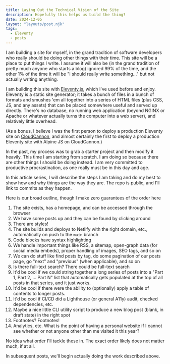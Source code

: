 ```yaml
---
title: Laying Out the Technical Vision of the Site
description: Hopefully this helps us build the thing?
date: 2024-12-05
layout: "layouts/post.njk"
tags:
  - Eleventy
  - posts
---
```


I am building a site for myself, in the grand tradition of software developers
who really should be doing other things with their time. This site will be a
place to put things I write. I assume it will also be (in the grand tradition of
pretty much anyone who starts a blog) ignored 99% of the time, and the other 1%
of the time it will be "I should really write something..." but not actually
writing anything.

I am building this site with [Eleventy.js](https://www.11ty.dev/), which I've
used before and enjoy. Eleventy is a static site generator; it takes a bunch of
files in a bunch of formats and smushes 'em all together into a series of HTML
files (plus CSS, JS, and any assets) that can be placed somewhere useful and
served up directly. There's no database, no running web application (beyond
NGINX or Apache or whatever actually turns the computer into a web server), and
relatively little overhead.

(As a bonus, I believe I was the first person to deploy a production Eleventy
site on [CloudCannon](https://cloudcannon.com/), and almost certainly the first
to deploy a production Eleventy site with Alpine JS on CloudCannon.)

In the past, my process was to grab a starter project and then modify it
heavily. This time I am starting from scratch. I am doing so because there are
other things I should be doing instead. I am very committed to productive
procrastination, as one really must be in this day and age.

In this article series, I will describe the steps I am taking and do my best to
show how and why things are the way they are. The repo is public, and I'll link
to commits as they happen.

Here is our broad outline, though I make zero guarantees of the order here

1. The site exists, has a homepage, and can be accessed through the browser
1. We have some posts up and they can be found by clicking around
1. There are styles!
1. The site builds and deploys to Netlify with the right domain, etc.,
   automatically on push to the `main` branch
1. Code blocks have syntax highlighting
1. We handle important things like RSS, a sitemap, open-graph data (for social
   media embeds), proper handling of images, SEO tags, and so on
1. We can do stuff like find posts by tag, do some pagination of our posts page,
   go "next" and "previous" (when applicable), and so on
1. Is there full-text search? There could be full-text search
1. It'd be cool if we could string together a long series of posts into a "Part
   1, Part 2, ... Part N" list that automatically gets populated at the top of
   all posts in that series, and it just works.
1. It'd be cool if there were the ability to (optionally) apply a table of
   contents to longer posts.
1. It'd be cool if CI/CD did a Lighthouse (or general A11y) audit, checked
   dependencies, etc.
1. Maybe a nice little CLI utility script to produce a new blog post (blank, in draft
   state) in the right spot
1. Footnotes? Footnotes!
1. Analytics, etc. What is the point of having a personal website if I cannot
   see whether or not anyone other than me visited it this year?

No idea what order I'll tackle these in. The exact order likely does not matter
much, if at all.

In subsequent posts, we'll begin actually doing the work described above.
